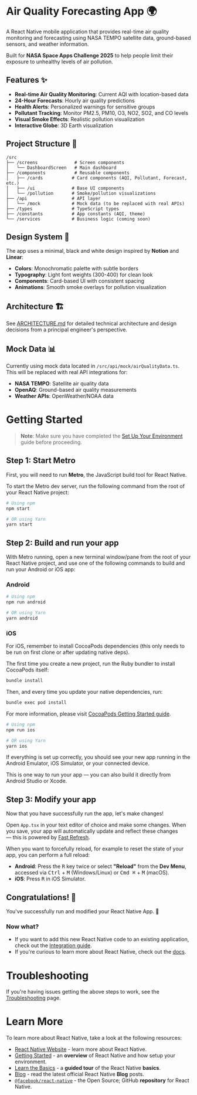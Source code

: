 # Air Quality Forecasting App 🌍

A React Native mobile application that provides real-time air quality monitoring and forecasting using NASA TEMPO satellite data, ground-based sensors, and weather information.

Built for **NASA Space Apps Challenge 2025** to help people limit their exposure to unhealthy levels of air pollution.

## Features ✨

- **Real-time Air Quality Monitoring**: Current AQI with location-based data
- **24-Hour Forecasts**: Hourly air quality predictions
- **Health Alerts**: Personalized warnings for sensitive groups
- **Pollutant Tracking**: Monitor PM2.5, PM10, O3, NO2, SO2, and CO levels
- **Visual Smoke Effects**: Realistic pollution visualization
- **Interactive Globe**: 3D Earth visualization

## Project Structure 📁

```
/src
├── /screens              # Screen components
│   └── DashboardScreen   # Main dashboard
├── /components           # Reusable components
│   ├── /cards           # Card components (AQI, Pollutant, Forecast, etc.)
│   ├── /ui              # Base UI components
│   └── /pollution       # Smoke/pollution visualizations
├── /api                 # API layer
│   └── /mock            # Mock data (to be replaced with real APIs)
├── /types               # TypeScript types
├── /constants           # App constants (AQI, theme)
└── /services            # Business logic (coming soon)
```

## Design System 🎨

The app uses a minimal, black and white design inspired by **Notion** and **Linear**:

- **Colors**: Monochromatic palette with subtle borders
- **Typography**: Light font weights (300-400) for clean look
- **Components**: Card-based UI with consistent spacing
- **Animations**: Smooth smoke overlays for pollution visualization

## Architecture 🏗️

See [ARCHITECTURE.md](./ARCHITECTURE.md) for detailed technical architecture and design decisions from a principal engineer's perspective.

## Mock Data 📊

Currently using mock data located in `/src/api/mock/airQualityData.ts`. This will be replaced with real API integrations for:

- **NASA TEMPO**: Satellite air quality data
- **OpenAQ**: Ground-based air quality measurements
- **Weather APIs**: OpenWeather/NOAA data

# Getting Started

> **Note**: Make sure you have completed the [Set Up Your Environment](https://reactnative.dev/docs/set-up-your-environment) guide before proceeding.

## Step 1: Start Metro

First, you will need to run **Metro**, the JavaScript build tool for React Native.

To start the Metro dev server, run the following command from the root of your React Native project:

```sh
# Using npm
npm start

# OR using Yarn
yarn start
```

## Step 2: Build and run your app

With Metro running, open a new terminal window/pane from the root of your React Native project, and use one of the following commands to build and run your Android or iOS app:

### Android

```sh
# Using npm
npm run android

# OR using Yarn
yarn android
```

### iOS

For iOS, remember to install CocoaPods dependencies (this only needs to be run on first clone or after updating native deps).

The first time you create a new project, run the Ruby bundler to install CocoaPods itself:

```sh
bundle install
```

Then, and every time you update your native dependencies, run:

```sh
bundle exec pod install
```

For more information, please visit [CocoaPods Getting Started guide](https://guides.cocoapods.org/using/getting-started.html).

```sh
# Using npm
npm run ios

# OR using Yarn
yarn ios
```

If everything is set up correctly, you should see your new app running in the Android Emulator, iOS Simulator, or your connected device.

This is one way to run your app — you can also build it directly from Android Studio or Xcode.

## Step 3: Modify your app

Now that you have successfully run the app, let's make changes!

Open `App.tsx` in your text editor of choice and make some changes. When you save, your app will automatically update and reflect these changes — this is powered by [Fast Refresh](https://reactnative.dev/docs/fast-refresh).

When you want to forcefully reload, for example to reset the state of your app, you can perform a full reload:

- **Android**: Press the <kbd>R</kbd> key twice or select **"Reload"** from the **Dev Menu**, accessed via <kbd>Ctrl</kbd> + <kbd>M</kbd> (Windows/Linux) or <kbd>Cmd ⌘</kbd> + <kbd>M</kbd> (macOS).
- **iOS**: Press <kbd>R</kbd> in iOS Simulator.

## Congratulations! :tada:

You've successfully run and modified your React Native App. :partying_face:

### Now what?

- If you want to add this new React Native code to an existing application, check out the [Integration guide](https://reactnative.dev/docs/integration-with-existing-apps).
- If you're curious to learn more about React Native, check out the [docs](https://reactnative.dev/docs/getting-started).

# Troubleshooting

If you're having issues getting the above steps to work, see the [Troubleshooting](https://reactnative.dev/docs/troubleshooting) page.

# Learn More

To learn more about React Native, take a look at the following resources:

- [React Native Website](https://reactnative.dev) - learn more about React Native.
- [Getting Started](https://reactnative.dev/docs/environment-setup) - an **overview** of React Native and how setup your environment.
- [Learn the Basics](https://reactnative.dev/docs/getting-started) - a **guided tour** of the React Native **basics**.
- [Blog](https://reactnative.dev/blog) - read the latest official React Native **Blog** posts.
- [`@facebook/react-native`](https://github.com/facebook/react-native) - the Open Source; GitHub **repository** for React Native.
